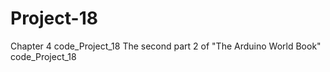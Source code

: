 # Project-18
Chapter 4 code_Project_18 The second part 2 of "The Arduino World Book" code_Project_18
